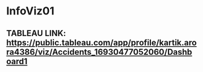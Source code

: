 # InfoViz01

## TABLEAU LINK: https://public.tableau.com/app/profile/kartik.arora4386/viz/Accidents_16930477052060/Dashboard1
